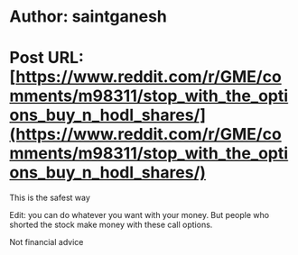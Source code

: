 # Author: saintganesh
# Post URL: [https://www.reddit.com/r/GME/comments/m98311/stop_with_the_options_buy_n_hodl_shares/](https://www.reddit.com/r/GME/comments/m98311/stop_with_the_options_buy_n_hodl_shares/)


This is the safest way

Edit: you can do whatever you want with your money. But people who shorted the stock make money with these call options. 

Not financial advice